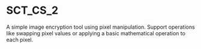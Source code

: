# SCT_CS_2
A simple image encryption tool using pixel manipulation. Support operations like swapping pixel values or applying a basic mathematical operation to each pixel.
